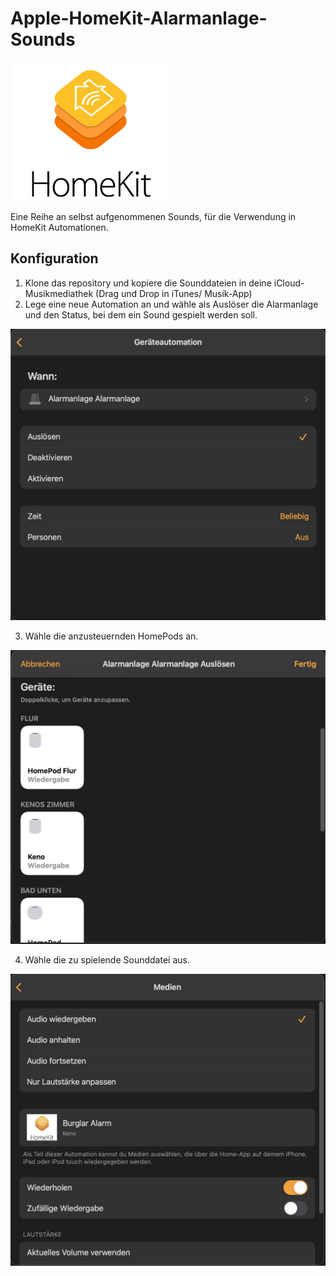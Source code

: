 # Apple-HomeKit-Alarmanlage-Sounds
![HomeKit Logo](https://github.com/MrDrache333/Apple-HomeKit-Alarmanlage-Sounds/blob/main/homekit.jpg?raw=true)

Eine Reihe an selbst aufgenommenen Sounds, für die Verwendung in HomeKit Automationen.

## Konfiguration
1. Klone das repository und kopiere die Sounddateien in deine iCloud-Musikmediathek (Drag und Drop in iTunes/ Musik-App)
2. Lege eine neue Automation an und wähle als Auslöser die Alarmanlage und den Status, bei dem ein Sound gespielt werden soll.

![Automation](https://github.com/MrDrache333/Apple-HomeKit-Alarmanlage-Sounds/blob/main/automation_1.jpg?raw=true)

3. Wähle die anzusteuernden HomePods an.

![Automation](https://github.com/MrDrache333/Apple-HomeKit-Alarmanlage-Sounds/blob/main/automation_2.jpg?raw=true)

4. Wähle die zu spielende Sounddatei aus.

![Automation](https://github.com/MrDrache333/Apple-HomeKit-Alarmanlage-Sounds/blob/main/automation_3.jpg?raw=true)
